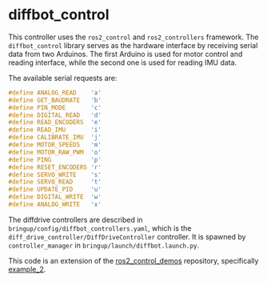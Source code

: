 # diffbot_control

This controller uses the `ros2_control` and `ros2_controllers` framework. The `diffbot_control` library serves as the hardware interface by receiving serial data from two Arduinos. The first Arduino is used for motor control and reading interface, while the second one is used for reading IMU data.


The available serial requests are:

```cpp
#define ANALOG_READ    'a'
#define GET_BAUDRATE   'b'
#define PIN_MODE       'c'
#define DIGITAL_READ   'd'
#define READ_ENCODERS  'e'
#define READ_IMU       'i'
#define CALIBRATE_IMU  'j'
#define MOTOR_SPEEDS   'm'
#define MOTOR_RAW_PWM  'o'
#define PING           'p'
#define RESET_ENCODERS 'r'
#define SERVO_WRITE    's'
#define SERVO_READ     't'
#define UPDATE_PID     'u'
#define DIGITAL_WRITE  'w'
#define ANALOG_WRITE   'x'
```

The diffdrive controllers are described in `bringup/config/diffbot_controllers.yaml`, which is the `diff_drive_controller/DiffDriveController` controller. It is spawned by `controller_manager` in `bringup/launch/diffbot.launch.py`.

This code is an extension of the [ros2_control_demos](https://github.com/ros-controls/ros2_control_demos) repository, specifically [example_2](https://github.com/ros-controls/ros2_control_demos/tree/master/example_2).